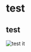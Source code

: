 # test

## test

![test it](https://gimg2.baidu.com/image_search/src=http%3A%2F%2Fimage.kilimall.com%2Fkenya%2Fshop%2Fstore%2Fgoods%2F3248%2F2018%2F09%2F3248_05912061694332443_720.jpg&refer=http%3A%2F%2Fimage.kilimall.com&app=2002&size=f9999,10000&q=a80&n=0&g=0n&fmt=jpeg?sec=1631191128&t=9b4c8a56a577b24a7dbbfba1e3d9afed)
